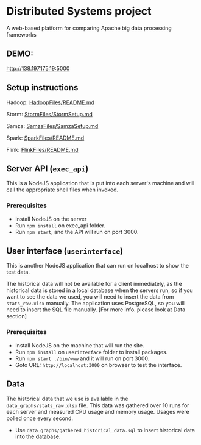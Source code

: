 # Distributed Systems project
A web-based platform for comparing Apache big data processing frameworks

## DEMO:
http://138.197.175.19:5000

## Setup instructions

Hadoop: [HadoopFiles/README.md](HadoopFiles/README.md)

Storm: [StormFiles/StormSetup.md](StormFies/StormSetup.md)

Samza: [SamzaFiles/SamzaSetup.md](SamzaFiles/SamzaSetup.md)

Spark: [SparkFiles/README.md](SparkFiles/README.md)

Flink: [FlinkFiles/README.md](FlinkFiles/README.md)

## Server API (`exec_api`)

This is a NodeJS application that is put into each server's machine and will call the appropriate shell files when invoked.

### Prerequisites

- Install NodeJS on the server
- Run `npm install` on exec_api folder.
- Run `npm start`, and the API will run on port 3000.

## User interface (`userinterface`)

This is another NodeJS application that can run on localhost to show the test data.

The historical data will not be available for a client immediately,
as the historical data is stored in a local database when the servers run,
so if you want to see the data we used, you will need to insert the data from `stats_raw.xlsx` manually.
The application uses PostgreSQL, so you will need to insert the SQL file manually.
[For more info. please look at Data section]

### Prerequisites

- Install NodeJS on the machine that will run the site.
- Run `npm install` on `userinterface` folder to install packages.
- Run `npm start ./bin/www` and it will run on port 3000.
- Goto URL: `http://localhost:3000` on browser to test the interface.


## Data

The historical data that we use is available in the `data_graphs/stats_raw.xlsx` file.
This data was gathered over 10 runs for each server and measured CPU usage and memory usage.
Usages were polled once every second.
- Use `data_graphs/gathered_historical_data.sql` to insert historical data into the database.
